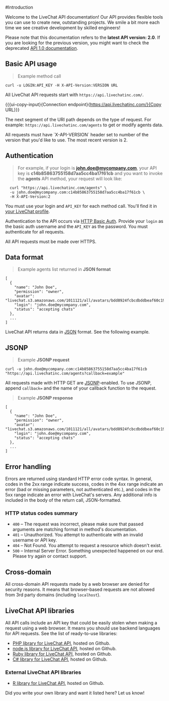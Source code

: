 #Introduction

Welcome to the LiveChat API documentation! Our API provides flexible tools you can use to create new, outstanding projects. We smile a bit more each time we see creative development by skilled engineers!

Please note that this documentation refers to the **latest API version: 2.0**. If you are looking for the previous version, you might want to check the deprecated [API 1.0 documentation](https://www.livechatinc.com/api/v1/).

## Basic API usage

>Example method call

```shell
curl -u LOGIN:API_KEY -H X-API-Version:VERSION URL
```

All LiveChat API requests start with `https://api.livechatinc.com/`.

{{{ui-copy-input}{Connection endpoint}{https://api.livechatinc.com/}{Copy URL}}}

The next segment of the URI path depends on the type of request. For example: `https://api.livechatinc.com/agents` to get or modify agents data.

<aside class="notice">All requests must have `X-API-VERSION` header set to number of the version that you'd like to use. The most recent version is 2.</aside>


## Authentication

>For example, if your login is **john.doe@mycompany.com**, your API key is **c14b85863755158d7aa5cc4ba17f61cb** and you want to invoke the **agents** API method, your request will look like:

```shell
  curl "https://api.livechatinc.com/agents" \
  -u john.doe@mycompany.com:c14b85863755158d7aa5cc4ba17f61cb \
  -H X-API-Version:2
```

You must use your login and `API_KEY` for each method call. You'll find it in [your LiveChat profile](https://my.livechatinc.com/agents/api-key).

Authentication to the API occurs via [HTTP Basic Auth](http://en.wikipedia.org/wiki/Basic_access_authentication). Provide your `login` as the basic auth username and the `API_KEY` as the password. You must authenticate for all requests.

All API requests must be made over HTTPS.

## Data format

>Example agents list returned in **JSON format**

```json-doc
[
  {
    "name": "John Doe",
    "permission": "owner",
    "avatar": "livechat.s3.amazonaws.com/1011121/all/avatars/bdd8924fcbcdbddbeaf60c19b238b0b0.jpg",
    "login": "john.doe@mycompany.com",
    "status": "accepting chats"
  },
  ...
]
```

LiveChat API returns data in [JSON](http://en.wikipedia.org/wiki/JSON) format. See the following example.

## JSONP

>Example **JSONP request**

```shell
curl -u john.doe@mycompany.com:c14b85863755158d7aa5cc4ba17f61cb "https://api.livechatinc.com/agents?callback=example"
```

All requests made with HTTP GET are [JSONP](http://en.wikipedia.org/wiki/JSONP)-enabled. To use JSONP, append `callback=` and the name of your callback function to the request.

>Example **JSONP response**

```json-doc
[
  {
    "name": "John Doe",
    "permission": "owner",
    "avatar": "livechat.s3.amazonaws.com/1011121/all/avatars/bdd8924fcbcdbddbeaf60c19b238b0b0.jpg",
    "login": "john.doe@mycompany.com",
    "status": "accepting chats"
  },
  ...
]
```


## Error handling

Errors are returned using standard HTTP error code syntax. In general, codes in the 2xx range indicate success, codes in the 4xx range indicate an error (bad or missing parameters, not authenticated etc.), and codes in the 5xx range indicate an error with LiveChat's servers. Any additional info is included in the body of the return call, JSON-formatted.

### HTTP status codes summary

*   `400` – The request was incorrect, please make sure that passed arguments are matching format in method's documentation.
*   `401` – Unauthorized. You attempt to authenticate with an invalid username or API key.
*   `404` – Not Found. You attempt to request a resource which doesn't exist.
*   `500` – Internal Server Error. Something unexpected happened on our end. Please try again or contact support.

## Cross-domain

All cross-domain API requests made by a web browser are denied for security reasons. It means that browser-based requests are not allowed from 3rd party domains (including `localhost`).

## LiveChat API libraries

All API calls include an API key that could be easily stolen when making a request using a web browser. It means you should use backend languages for API requests. See the list of ready-to-use libraries:

*   [PHP library for LiveChat API](https://github.com/livechat/api-client-php), hosted on Github.
*   [node.js library for LiveChat API](https://github.com/livechat/api-client-nodejs), hosted on Github.
*   [Ruby library for LiveChat API](https://github.com/cxz/livechat_client), hosted on Github.
*   [C# library for LiveChat API](https://github.com/livechat/api-client-csharp), hosted on Github.

### External LiveChat API libraries

*   [R library for LiveChat API](https://github.com/lawwu/livechatR), hosted on Github.

<aside class="notice">Did you write your own library and want it listed here? Let us know!</aside>
